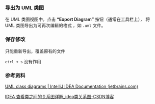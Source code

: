 ### 导出为 UML 类图

在 UML 类图视图中，点击 **“Export Diagram”** 按钮（通常在工具栏上）， 将 UML 类图导出为可再次编辑的格式 ，如  `.uml`  文件。





### 保存修改

只能重新导出，覆盖原有的文件

`ctrl + s` 没有作用



### 参考资料

[UML class diagrams | IntelliJ IDEA Documentation (jetbrains.com)](https://www.jetbrains.com/help/idea/2024.1/class-diagram.html?Class_diagram#analyze_class)

[IDEA 查看类之间的关系图详解_idea类关系图-CSDN博客](https://blog.csdn.net/qq_41971087/article/details/116406182)

